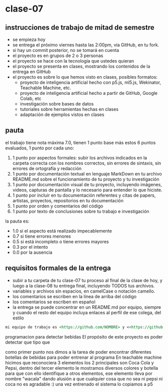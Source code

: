 # clase-07

## instrucciones de trabajo de mitad de semestre

- se empieza hoy
- se entrega el próximo viernes hasta las 2:00pm, vía GitHub, en tu fork.
- si hay un commit posterior, no se tomará en cuenta
- el proyecto es en grupos de 2 o 3 personas
- el proyecto se hace con la tecnología que ustedes quieran
- el proyecto se presenta en clases, mostrando los contenidos de la entrega en GitHub
- el proyecto es sobre lo que hemos visto en clases, posibles formatos:
  - proyecto de inteligencia artificial hecho con p5.js, ml5.js, Wekinator, Teachable Machine, etc.
  - proyecto de inteligencia artificial hecho a partir de GitHub, Google Colab, etc
  - investigación sobre bases de datos
  - tutoriales sobre herramientas hechas en clases
  - adaptación de ejemplos vistos en clases

## pauta

el trabajo tiene nota máxima 7.0, tienen 1 punto base más estos 6 puntos evaluados, 1 punto por cada uno:

1. 1 punto por aspectos formales: subir los archivos indicados en la carpeta correcta con los nombres correctos, sin errores de sintaxis, sin errores de ortografía y redacción
2. 1 punto por documentación textual en lenguaje MarkDown en tu archivo README.md sobre el funcionamiento de tu proyecto y tu investigación
3. 1 punto por documentación visual de tu proyecto, incluyendo imágenes, videos, capturas de pantalla y lo necesario para entender lo que hiciste.
4. 1 punto por incluir en tu documentación referentes y citas de papers, artistas, proyectos, repositorios en tu documentación
5. 1 punto por orden y comentarios del código
6. 1 punto por texto de conclusiones sobre tu trabajo e investigación

la pauta es:

- 1.0 si el aspecto está realizado impecablemente
- 0.7 si tiene errores menores
- 0.5 si está incompleto o tiene errores mayores
- 0.3 por el intento
- 0.0 por la ausencia

## requisitos formales de la entrega

- subir a tu carpeta de tu clase-07 tu proceso al final de la clase de hoy, y luego a la clase-08 tu entrega final, incluyendo TODOS tus archivos.
- variables y archivos sin espacios, en camelCase o notación camello.
- los comentarios se escriben en la línea de arriba del código
- los comentarios se escriben en español
- la entrega se puede concentrar en un README.md por equipo, siempre y cuando el resto del equipo incluya enlaces al perfil de ese colega, del estilo

```md
mi equipo de trabajo es <https://github.com/NOMBRE> y <<https://github.com/NOMBRE>>, entregamos en el repositorio en este enlace <https://github.com/disenoUChile/audiv027-2024-1/estudiantes/NOMBRE/clase-06>.
```


programacion para detectar bebidas 
El propósito de este proyecto es poder detectar que tipo que

como primer punto nos dimos a la tarea de poder encontrar diferentes botellas de bebidas para poder entrenar al programa
En teachable machine hicimos que reconociera 3 elementos los 2 principales son Coca Cola y Pepsi, dentro del tercer elemento le mostramos diversos colores y botella para que con ello identifique a otros elementos, ese elemento lleva por nombre "wacala" dando alusión a que cualquier cosa que no sea ni pepsi ni coca no es agradable :)
una vez entrenado el sistema lo copiamos a p5
